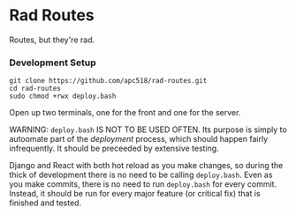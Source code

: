# Rad Routes

Routes, but they're rad.

### Development Setup
```
git clone https://github.com/apc518/rad-routes.git
cd rad-routes
sudo chmod +rwx deploy.bash
```

Open up two terminals, one for the front and one for the server.

WARNING: `deploy.bash` IS NOT TO BE USED OFTEN. Its purpose is simply to autoomate part of the _deployment_ process, which should happen fairly infrequently. It should be preceeded by extensive testing.

Django and React with both hot reload as you make changes, so during the thick of development there is no need to be calling `deploy.bash`. Even as you make commits, there is no need to run `deploy.bash` for every commit. Instead, it should be run for every major feature (or critical fix) that is finished and tested.
